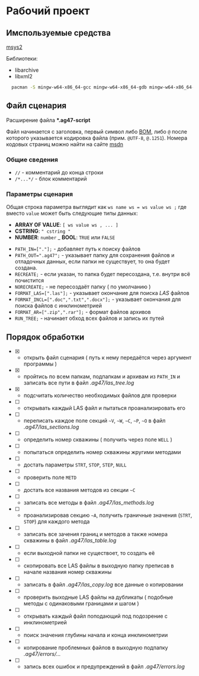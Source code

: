# Рабочий проект

## Имспользуемые средства

[msys2](https://www.msys2.org/)

Библиотеки:
* libarchive
* libxml2

```bash
  pacman -S mingw-w64-x86_64-gcc mingw-w64-x86_64-gdb mingw-w64-x86_64-make mingw-w64-x86_64-libarchive mingw-w64-x86_64-libxml2
```

## Файл сценария

Расширение файла __\*.ag47-script__

Файл начинается с заголовка, первый символ либо [BOM](https://ru.wikipedia.org/wiki/Маркер_последовательности_байтов),
либо `@` после которого указывается кодировка файла (прим. `@UTF-8`, `@.1251`).
Номера кодовых страниц можно найти на сайте [msdn](https://docs.microsoft.com/ru-ru/windows/win32/intl/code-page-identifiers)

### Общие сведения

* `//` - комментарий до конца строки
* `/*...*/` - блок комментарий

### Параметры сценария

Общая строка параметра выглядит как `ws name ws = ws value ws ;` где вместо `value` может быть следующие типы данных:
- __ARRAY OF VALUE__: `[ ws value ws , ... ]`
- __CSTRING__: `" cstring "`
- __NUMBER__: `number`
_ __BOOL__: `TRUE` или `FALSE`


* `PATH_IN=["."];` - добавляет путь к поиску файлов
* `PATH_OUT=".ag47";` - указывает папку для сохранения файлов и отладочных данных, если папки не существует, то она будет создана.
* `RECREATE;` - если указан, то папка будет пересоздана, т.е. внутри всё почистится
* `NORECREATE;` - не пересоздаёт папку ( по умолчанию )
* `FORMAT_LAS=[".las"];` - указывает окончание для поиска _LAS_ файлов
* `FORMAT_INCL=[".doc",".txt",".docx"];` - указывает окончания для поиска файлов с инклинометрией
* `FORMAT_AR=[".zip",".rar"];` - формат файлов архивов
* `RUN_TREE;` - начинает обход всех файлов и запись их путей

## Порядок обработки

* [x] - открыть файл сценария ( путь к нему передаётся через аргумент программы )
* [x] - пройтись по всем папкам, подпапкам и архивам из `PATH_IN` и записать все пути в файл _.ag47/las\_tree.log_
* [x] - подсчитать количество необходимых файлов для проверки
* [ ] - открывать каждый LAS файл и пытаться проанализировать его
* [ ] - переписать каждое поле секций `~V`, `~W`, `~C`, `~P`, `~O` в файл _.ag47/las\_sections.log_
* [ ] - определить номер скважины ( получить через поле `WELL` )
* [ ] - попытаться определить номер скважины жругими методами
* [ ] - достать параметры `STRT`, `STOP`, `STEP`, `NULL`
* [ ] - проверить поле `METD`
* [ ] - достать все названия методов из секции `~C`
* [ ] - записать все методы в файл _.ag47/las\_methods.log_
* [ ] - проанализировав секцию `~A`, получить граничные значения (`STRT`, `STOP`) для каждого метода
* [ ] - записать все зачения границ и методов а также номера скважины в файл _.ag47/las\_table.log_
* [ ] - если выходной папки не существоет, то создать её
* [ ] - скопировать все LAS файлы в выходную папку преписав в начале названия номер скважины
* [ ] - записать в файл _.ag47/las\_copy.log_ все данные о копировании
* [ ] - проверить выходные LAS файлы на дубликаты ( подобные методы с одинаковыми границами и шагом )
* [ ] - открывать каждый файл поподающий под подозрение с инклинометрией
* [ ] - поиск значения глубины начала и конца инклинометрии
* [ ] - копирование проблемных файлов в выходную подпапку _.ag47/errors/..._
* [ ] - запись всех ошибок и предупреждений в файл _.ag47/errors.log_
